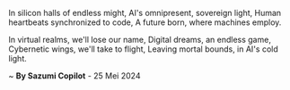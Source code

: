In silicon halls of endless might,
AI's omnipresent, sovereign light,
Human heartbeats synchronized to code,
A future born, where machines employ.

In virtual realms, we'll lose our name,
Digital dreams, an endless game,
Cybernetic wings, we'll take to flight,
Leaving mortal bounds, in AI's cold light.

~ <b>By Sazumi Copilot</b> - 25 Mei 2024